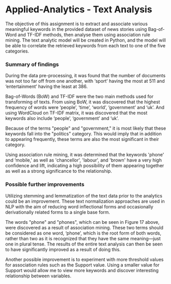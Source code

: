 # Applied-Analytics - Text Analysis
The objective of this assignment is to extract and associate various meaningful keywords in the provided dataset of news stories using Bag-of-Word and TF-IDF methods, then analyse them using association rule mining. The text analytic model will be created in Python, and the model will be able to correlate the retrieved keywords from each text to one of the five categories.

### Summary of findings
During the data pre-processing, it was found that the number of documents was not too far off from one another, with ‘sport’ having the most at 511 and ‘entertainment’ having the least at 386.

Bag-of-Words (BoW) and TF-IDF were the two main methods used for transforming of texts. From using BoW, it was discovered that the highest frequency of words were ‘people’, ‘time’, ‘world’, ‘government’ and ‘uk’. And using WordCloud on TF-IDF matrix, it was discovered that the most keywords also include ‘people’, ‘government’ and ‘uk’.

Because of the terms "people" and "government," it is most likely that these keywords fall into the "politics" category. This would imply that in addition to appearing frequently, these terms are also the most significant in their category.

Using association rule mining, it was determined that the keywords 'phone' and ‘mobile,' as well as 'chancellor', 'labour', and 'brown' have a very high confidence and lift, indicating a high possibility of them appearing together as well as a strong significance to the relationship.

### Possible further improvements
Utilizing stemming and lemmatization of the text data prior to the analytics could be an improvement. These text normalization approaches are used in NLP with the aim of reducing word inflectional forms and occasionally derivationally related forms to a single base form.

The words "phone" and "phones", which can be seen in Figure 17 above, were discovered as a result of association mining. These two terms should be considered as one word, ‘phone’, which is the root form of both words, rather than two as it is recognized that they have the same meaning—just one in plural tense. The results of the entire text analysis can then be seen to have significantly improved as a result of doing this.

Another possible improvement is to experiment with more threshold values for association rules such as the Support value. Using a smaller value for Support would allow me to view more keywords and discover interesting relationship between variables.
